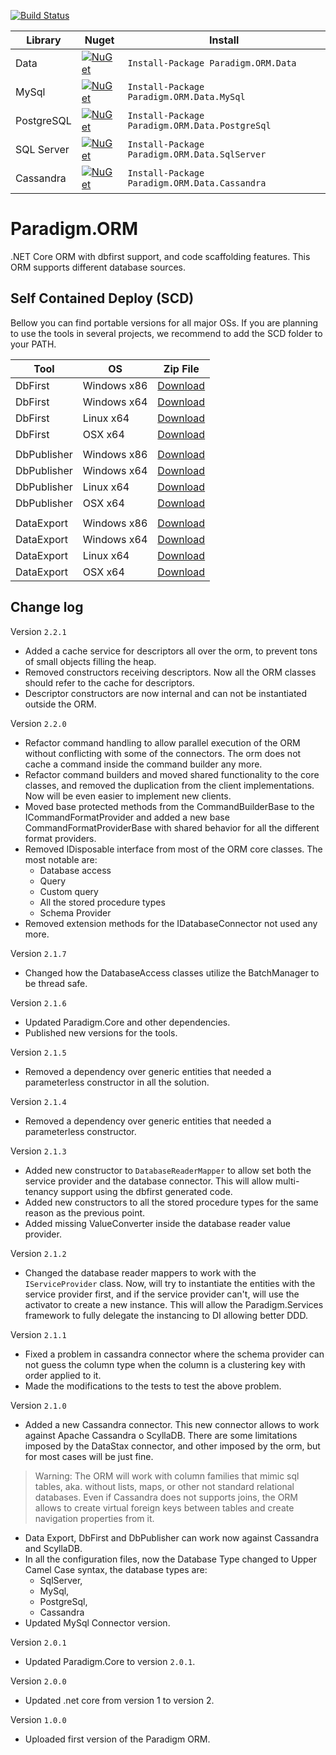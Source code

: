 [![Build Status](https://travis-ci.org/MiracleDevs/Paradigm.ORM.svg?branch=master)](https://travis-ci.org/MiracleDevs/Paradigm.ORM)


| Library    | Nuget | Install
|-|-|-|
| Data       | [![NuGet](https://img.shields.io/nuget/v/Nuget.Core.svg)](https://www.nuget.org/packages/Paradigm.ORM.Data/)            | `Install-Package Paradigm.ORM.Data` |
| MySql      | [![NuGet](https://img.shields.io/nuget/v/Nuget.Core.svg)](https://www.nuget.org/packages/Paradigm.ORM.Data.MySql/)      | `Install-Package Paradigm.ORM.Data.MySql` |
| PostgreSQL | [![NuGet](https://img.shields.io/nuget/v/Nuget.Core.svg)](https://www.nuget.org/packages/Paradigm.ORM.Data.PostgreSql/) | `Install-Package Paradigm.ORM.Data.PostgreSql` |
| SQL Server | [![NuGet](https://img.shields.io/nuget/v/Nuget.Core.svg)](https://www.nuget.org/packages/Paradigm.ORM.Data.SqlServer/)  | `Install-Package Paradigm.ORM.Data.SqlServer` |
| Cassandra | [![NuGet](https://img.shields.io/nuget/v/Nuget.Core.svg)](https://www.nuget.org/packages/Paradigm.ORM.Data.Cassandra/)  | `Install-Package Paradigm.ORM.Data.Cassandra` |

# Paradigm.ORM
.NET Core ORM with dbfirst support, and code scaffolding features. This ORM supports different database sources.


Self Contained Deploy (SCD)
---

Bellow you can find portable versions for all major OSs.
If you are planning to use the tools in several projects, we recommend to add the SCD folder to your PATH.

| Tool | OS | Zip File |
|-|-|-|
| DbFirst | Windows x86 | [Download](https://raw.githubusercontent.com/MiracleDevs/Paradigm.ORM/master/dist/dbfirst.win-x86.zip) |
| DbFirst | Windows x64 | [Download](https://raw.githubusercontent.com/MiracleDevs/Paradigm.ORM/master/dist/dbfirst.win-x64.zip) |
| DbFirst | Linux x64   | [Download](https://raw.githubusercontent.com/MiracleDevs/Paradigm.ORM/master/dist/dbfirst.linux-x64.zip) |
| DbFirst | OSX x64     | [Download](https://raw.githubusercontent.com/MiracleDevs/Paradigm.ORM/master/dist/dbfirst.osx-x64.zip) |
||||
| DbPublisher | Windows x86 | [Download](https://raw.githubusercontent.com/MiracleDevs/Paradigm.ORM/master/dist/dbpublisher.win-x86.zip) |
| DbPublisher | Windows x64 | [Download](https://raw.githubusercontent.com/MiracleDevs/Paradigm.ORM/master/dist/dbpublisher.win-x64.zip) |
| DbPublisher | Linux x64   | [Download](https://raw.githubusercontent.com/MiracleDevs/Paradigm.ORM/master/dist/dbpublisher.linux-x64.zip) |
| DbPublisher | OSX x64     | [Download](https://raw.githubusercontent.com/MiracleDevs/Paradigm.ORM/master/dist/dbpublisher.osx-x64.zip) |
||||
| DataExport | Windows x86 | [Download](https://raw.githubusercontent.com/MiracleDevs/Paradigm.ORM/master/dist/dataexport.win-x86.zip) |
| DataExport | Windows x64 | [Download](https://raw.githubusercontent.com/MiracleDevs/Paradigm.ORM/master/dist/dataexport.win-x64.zip) |
| DataExport | Linux x64   | [Download](https://raw.githubusercontent.com/MiracleDevs/Paradigm.ORM/master/dist/dataexport.linux-x64.zip) |
| DataExport | OSX x64     | [Download](https://raw.githubusercontent.com/MiracleDevs/Paradigm.ORM/master/dist/dataexport.osx-x64.zip) |

Change log
---

Version `2.2.1`
- Added a cache service for descriptors all over the orm, to prevent tons of small objects filling the heap.
- Removed constructors receiving descriptors. Now all the ORM classes should refer to the cache for descriptors.
- Descriptor constructors are now internal and can not be instantiated outside the ORM.


Version `2.2.0`
- Refactor command handling to allow parallel execution of the ORM without conflicting with some of the
  connectors. The orm does not cache a command inside the command builder any more.
- Refactor command builders and moved shared functionality to the core classes, and removed the
  duplication from the client implementations. Now will be even easier to implement new clients.
- Moved base protected methods from the CommandBuilderBase to the ICommandFormatProvider and added a new
  base CommandFormatProviderBase with shared behavior for all the different format providers.
- Removed IDisposable interface from most of the ORM core classes. The most notable are:
  - Database access
  - Query
  - Custom query
  - All the stored procedure types
  - Schema Provider
- Removed extension methods for the IDatabaseConnector not used any more.


Version `2.1.7`
- Changed how the DatabaseAccess classes utilize the BatchManager to be thread safe.


Version `2.1.6`
- Updated Paradigm.Core and other dependencies.
- Published new versions for the tools.


Version `2.1.5`
- Removed a dependency over generic entities that needed a parameterless constructor
  in all the solution.


Version `2.1.4`
- Removed a dependency over generic entities that needed a parameterless constructor.


Version `2.1.3`
- Added new constructor to `DatabaseReaderMapper` to allow set both the service provider and the
  database connector. This will allow multi-tenancy support using the dbfirst generated code.
- Added new constructors to all the stored procedure types for the same reason as the previous point.
- Added missing ValueConverter inside the database reader value provider.


Version `2.1.2`
- Changed the database reader mappers to work with the `IServiceProvider` class. Now, will try to instantiate
  the entities with the service provider first, and if the service provider can't, will use the activator to
  create a new instance. This will allow the Paradigm.Services framework to fully delegate the instancing to
  DI allowing better DDD.


Version `2.1.1`
- Fixed a problem in cassandra connector where the schema provider can not guess the column type when the column is a
  clustering key with order applied to it.
- Made the modifications to the tests to test the above problem.


Version `2.1.0`
- Added a new Cassandra connector.
  This new connector allows to work against Apache Cassandra o ScyllaDB. There are some limitations imposed by the
  DataStax connector, and other imposed by the orm, but for most cases will be just fine.
> Warning: The ORM will work with column families that mimic sql tables, aka. without lists, maps, or other not standard
> relational databases. Even if Cassandra does not supports joins, the ORM allows to create virtual foreign keys between tables
> and create navigation properties from it.
- Data Export, DbFirst and DbPublisher can work now against Cassandra and ScyllaDB.
- In all the configuration files, now the Database Type changed to Upper Camel Case syntax, the database types are:
    - SqlServer,
    - MySql,
    - PostgreSql,
    - Cassandra
- Updated MySql Connector version.


Version `2.0.1`
- Updated Paradigm.Core to version `2.0.1`.


Version `2.0.0`
- Updated .net core from version 1 to version 2.


Version `1.0.0`
- Uploaded first version of the Paradigm ORM.
